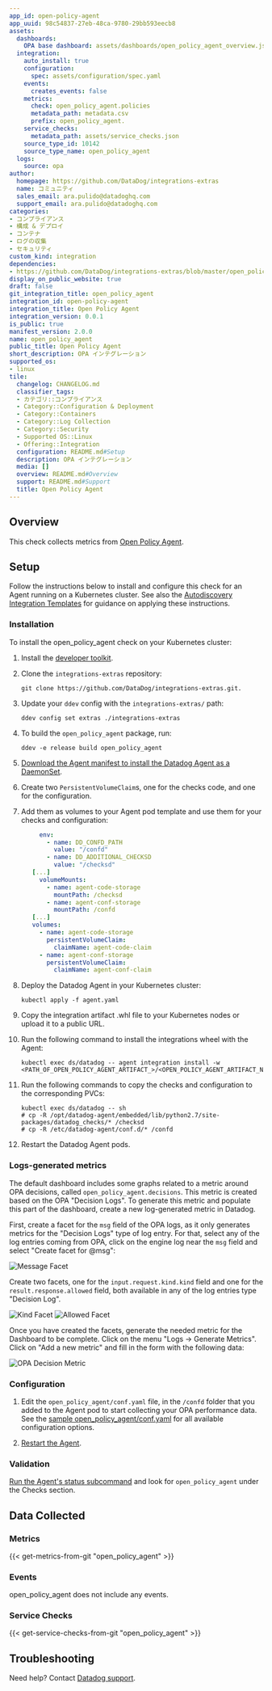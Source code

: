 ```yaml
---
app_id: open-policy-agent
app_uuid: 98c54837-27eb-48ca-9780-29bb593eecb8
assets:
  dashboards:
    OPA base dashboard: assets/dashboards/open_policy_agent_overview.json
  integration:
    auto_install: true
    configuration:
      spec: assets/configuration/spec.yaml
    events:
      creates_events: false
    metrics:
      check: open_policy_agent.policies
      metadata_path: metadata.csv
      prefix: open_policy_agent.
    service_checks:
      metadata_path: assets/service_checks.json
    source_type_id: 10142
    source_type_name: open_policy_agent
  logs:
    source: opa
author:
  homepage: https://github.com/DataDog/integrations-extras
  name: コミュニティ
  sales_email: ara.pulido@datadoghq.com
  support_email: ara.pulido@datadoghq.com
categories:
- コンプライアンス
- 構成 & デプロイ
- コンテナ
- ログの収集
- セキュリティ
custom_kind: integration
dependencies:
- https://github.com/DataDog/integrations-extras/blob/master/open_policy_agent/README.md
display_on_public_website: true
draft: false
git_integration_title: open_policy_agent
integration_id: open-policy-agent
integration_title: Open Policy Agent
integration_version: 0.0.1
is_public: true
manifest_version: 2.0.0
name: open_policy_agent
public_title: Open Policy Agent
short_description: OPA インテグレーション
supported_os:
- linux
tile:
  changelog: CHANGELOG.md
  classifier_tags:
  - カテゴリ::コンプライアンス
  - Category::Configuration & Deployment
  - Category::Containers
  - Category::Log Collection
  - Category::Security
  - Supported OS::Linux
  - Offering::Integration
  configuration: README.md#Setup
  description: OPA インテグレーション
  media: []
  overview: README.md#Overview
  support: README.md#Support
  title: Open Policy Agent
---
```


<!--  SOURCED FROM https://github.com/DataDog/integrations-extras -->


## Overview

This check collects metrics from [Open Policy Agent][1].

## Setup

Follow the instructions below to install and configure this check for an Agent running on a Kubernetes cluster. See also the [Autodiscovery Integration Templates][2] for guidance on applying these instructions.

### Installation

To install the open_policy_agent check on your Kubernetes cluster:

1. Install the [developer toolkit][3].
2. Clone the `integrations-extras` repository:

   ```shell
   git clone https://github.com/DataDog/integrations-extras.git.
   ```

3. Update your `ddev` config with the `integrations-extras/` path:

   ```shell
   ddev config set extras ./integrations-extras
   ```

4. To build the `open_policy_agent` package, run:

   ```shell
   ddev -e release build open_policy_agent
   ```

5. [Download the Agent manifest to install the Datadog Agent as a DaemonSet][4].
6. Create two `PersistentVolumeClaim`s, one for the checks code, and one for the configuration.
7. Add them as volumes to your Agent pod template and use them for your checks and configuration:

   ```yaml
        env:
          - name: DD_CONFD_PATH
            value: "/confd"
          - name: DD_ADDITIONAL_CHECKSD
            value: "/checksd"
      [...]
        volumeMounts:
          - name: agent-code-storage
            mountPath: /checksd
          - name: agent-conf-storage
            mountPath: /confd
      [...]
      volumes:
        - name: agent-code-storage
          persistentVolumeClaim:
            claimName: agent-code-claim
        - name: agent-conf-storage
          persistentVolumeClaim:
            claimName: agent-conf-claim
   ```

8. Deploy the Datadog Agent in your Kubernetes cluster:

   ```shell
   kubectl apply -f agent.yaml
   ```

9. Copy the integration artifact .whl file to your Kubernetes nodes or upload it to a public URL.

10. Run the following command to install the integrations wheel with the Agent:

    ```shell
    kubectl exec ds/datadog -- agent integration install -w <PATH_OF_OPEN_POLICY_AGENT_ARTIFACT_>/<OPEN_POLICY_AGENT_ARTIFACT_NAME>.whl
    ```

11. Run the following commands to copy the checks and configuration to the corresponding PVCs:

    ```shell
    kubectl exec ds/datadog -- sh
    # cp -R /opt/datadog-agent/embedded/lib/python2.7/site-packages/datadog_checks/* /checksd
    # cp -R /etc/datadog-agent/conf.d/* /confd
    ```

12. Restart the Datadog Agent pods.

### Logs-generated metrics

The default dashboard includes some graphs related to a metric around OPA decisions, called `open_policy_agent.decisions`. This metric is created based on the OPA "Decision Logs". To generate this metric and populate this part of the dashboard, create a new log-generated metric in Datadog.

First, create a facet for the `msg` field of the OPA logs, as it only generates metrics for the "Decision Logs" type of log entry. For that, select any of the log entries coming from OPA, click on the engine log near the `msg` field and select "Create facet for @msg":

![Message Facet][5]

Create two facets, one for the `input.request.kind.kind` field and one for the `result.response.allowed` field, both available in any of the log entries type "Decision Log".

![Kind Facet][6]
![Allowed Facet][7]

Once you have created the facets, generate the needed metric for the Dashboard to be complete. Click on the menu "Logs -> Generate Metrics". Click on "Add a new metric" and fill in the form with the following data:

![OPA Decision Metric][8]

### Configuration

1. Edit the `open_policy_agent/conf.yaml` file, in the `/confd` folder that you added to the Agent pod to start collecting your OPA performance data. See the [sample open_policy_agent/conf.yaml][9] for all available configuration options.

2. [Restart the Agent][10].

### Validation

[Run the Agent's status subcommand][11] and look for `open_policy_agent` under the Checks section.

## Data Collected

### Metrics
{{< get-metrics-from-git "open_policy_agent" >}}


### Events

open_policy_agent does not include any events.

### Service Checks
{{< get-service-checks-from-git "open_policy_agent" >}}


## Troubleshooting

Need help? Contact [Datadog support][14].


[1]: https://www.openpolicyagent.org/
[2]: https://docs.datadoghq.com/ja/agent/kubernetes/integrations/
[3]: https://docs.datadoghq.com/ja/developers/integrations/python/
[4]: https://docs.datadoghq.com/ja/agent/kubernetes/daemonset_setup/?tab=k8sfile
[5]: https://raw.githubusercontent.com/DataDog/integrations-extras/master/open_policy_agent/images/msg_facet.png
[6]: https://raw.githubusercontent.com/DataDog/integrations-extras/master/open_policy_agent/images/kind_facet.png
[7]: https://raw.githubusercontent.com/DataDog/integrations-extras/master/open_policy_agent/images/allowed_facet.png
[8]: https://raw.githubusercontent.com/DataDog/integrations-extras/master/open_policy_agent/images/metric.png
[9]: https://github.com/DataDog/integrations-extras/blob/master/open_policy_agent/datadog_checks/open_policy_agent/data/conf.yaml.example
[10]: https://docs.datadoghq.com/ja/agent/guide/agent-commands/#start-stop-and-restart-the-agent
[11]: https://docs.datadoghq.com/ja/agent/guide/agent-commands/#agent-status-and-information
[12]: https://github.com/DataDog/integrations-extras/blob/master/open_policy_agent/metadata.csv
[13]: https://github.com/DataDog/integrations-extras/blob/master/open_policy_agent/assets/service_checks.json
[14]: https://docs.datadoghq.com/ja/help/